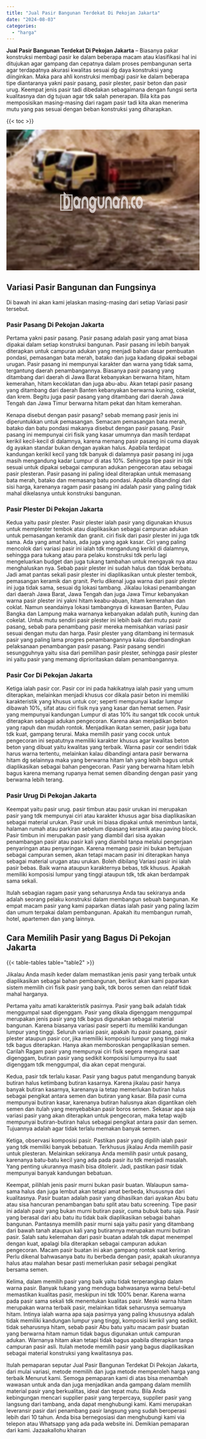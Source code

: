 ```yaml
---
title: "Jual Pasir Bangunan Terdekat Di Pekojan Jakarta"
date: "2024-08-03"
categories: 
  - "harga"
---
```


**Jual Pasir Bangunan Terdekat Di Pekojan Jakarta** – Biasanya pakar konstruksi membagi pasir ke dalam beberapa macam atau klasifikasi hal ini ditujukan agar gampang dan cepatnya dalam proses pembangunan serta agar terdapatnya akurasi kwalitas sesuai dg daya konstruksi yang diinginkan. Maka para ahli konstruksi membagi pasir ke dalam beberapa tipe diantaranya yakni pasir pasang, pasir plester, pasir beton dan pasir urug. Keempat jenis pasir tadi dibedakan sebagaimana dengan fungsi serta kualitasnya dan dg tujuan agar tdk salah penerapan. Bila kita pas memposisikan masing-masing dari ragam pasir tadi kita akan menerima mutu yang pas sesuai dengan beban konstruksi yang diharapkan.

{{< toc >}}

![Jual Pasir Bangunan Terdekat Di Pekojan Jakarta](/images/jual-pasir-bangunan-12.png)

## Variasi Pasir Bangunan dan Fungsinya

Di bawah ini akan kami jelaskan masing-masing dari setiap Variasi pasir tersebut.

### Pasir Pasang Di Pekojan Jakarta

Pertama yakni pasir pasang. Pasir pasang adalah pasir yang amat biasa dipakai dalam setiap konstruksi bangunan. Pasir pasang ini lebih banyak diterapkan untuk campuran adukan yang menjadi bahan dasar pembuatan pondasi, pemasangan bata merah, batako dan juga kadang dipakai sebagai urugan. Pasir pasang ini mempunyai karakter dan warna yang tidak sama, tergantung daerah penambangannya. Biasanya pasir pasang yang ditambang dari daerah di Jawa Barat kebanyakan berwarna hitam, hitam kemerahan, hitam kecoklatan dan juga abu-abu. Akan tetapi pasir pasang yang ditambang dari daerah Banten kebanyakan berwarna kuning, cokelat, dan krem. Begitu juga pasir pasang yang ditambang dari daerah Jawa Tengah dan Jawa Timur berwarna hitam pekat dan hitam kemerahan.

Kenapa disebut dengan pasir pasang? sebab memang pasir jenis ini diperuntukkan untuk pemasangan. Semacam pemasangan bata merah, batako dan batu pondasi makanya disebut dengan pasir pasang. Pasir pasang ini mempunyai ciri fisik yang kasar umumnya dan masih terdapat kerikil kecil-kecil di dalamnya, karena memang pasir pasang ini cuma diayak dg ayakan standar bukan dengan ayakan halus. Apabila terdapat kandungan kerikil kecil yang tdk banyak di dalamnya pasir pasang ini juga masih mengandung kadar Lumpur di atas 10%. Sehingga tipe pasir ini tdk sesuai untuk dipakai sebagai campuran adukan pengecoran atau sebagai pasir plesteran. Pasir pasang ini paling ideal diterapkan untuk memasang bata merah, batako dan memasang batu pondasi. Apabila dibandingi dari sisi harga, karenanya ragam pasir pasang ini adalah pasir yang paling tidak mahal dikelasnya untuk konstruksi bangunan.

### Pasir Plester Di Pekojan Jakarta

Kedua yaitu pasir plester. Pasir plester ialah pasir yang digunakan khusus untuk memplester tembok atau diaplikasikan sebagai campuran adukan untuk pemasangan keramik dan granit. ciri fisik dari pasir plester ini juga tdk sama. Ada yang amat halus, ada juga yang agak kasar. Ciri yang paling mencolok dari variasi pasir ini ialah tdk mengandung kerikil di dalamnya, sehingga para tukang atau para pelaku konstruksi tdk perlu lagi mengeluarkan budget dan juga tukang tambahan untuk mengayak nya atau menghaluskan nya. Sebab pasir plester ini sudah halus dan tidak berbatu. Jadi amat pantas sekali pasir plester ini diaplikasikan untuk plester tembok, pemasangan keramik dan granit. Perlu dikenal juga warna dari pasir plester ini juga tidak sama, sesuai dg lokasi tambang. Jikalau lokasi penambangan dari daerah Jawa Barat, Jawa Tengah dan juga Jawa Timur kebanyakan warna pasir plester ini yakni hitam keabu-abuan, hitam kemerahan dan coklat. Namun seandainya lokasi tambangnya di kawasan Banten, Pulau Bangka dan Lampung maka warnanya kebanyakan adalah putih, kuning dan cokelat. Untuk mutu sendiri pasir plester ini lebih baik dari mutu pasir pasang, sebab para penambang pasir mereka memisahkan variasi pasir sesuai dengan mutu dan harga. Pasir plester yang ditambang ini termasuk pasir yang paling lama progres penambangannya kalau diperbandingkan pelaksanaan penambangan pasir pasang. Pasir pasang sendiri sesungguhnya yaitu sisa dari pemilihan pasir plester, sehingga pasir plester ini yaitu pasir yang memang diprioritaskan dalam penambangannya.

### Pasir Cor Di Pekojan Jakarta

Ketiga ialah pasir cor. Pasir cor ini pada hakikatnya ialah pasir yang umum diterapkan, melainkan menjadi khusus cor dikala pasir beton ini memiliki karakteristik yang khusus untuk cor; seperti mempunyai kadar lumpur dibawah 10%, sifat atau ciri fisik nya yang kasar dan hemat semen. Pasir yang mempunyai kandungan Lumpur di atas 10% itu sangat tdk cocok untuk diterapkan sebagai adukan pengecoran. Karena akan menjadikan beton yang rapuh dan mudah rontok. Menjadikan ikatan semen, pasir juga batu tdk kuat, gampang terurai. Maka memilih pasir yang cocok untuk pengecoran ini sepatutnya memiliki karakter khusus agar kwalitas beton beton yang dibuat yaitu kwalitas yang terbaik. Warna pasir cor sendiri tidak harus warna tertentu, melainkan kalau dibandingi antara pasir berwarna hitam dg selainnya maka yang berwarna hitam lah yang lebih bagus untuk diaplikasikan sebagai bahan pengecoran. Pasir yang berwarna hitam lebih bagus karena memang rupanya hemat semen dibanding dengan pasir yang berwarna lebih terang.

### Pasir Urug Di Pekojan Jakarta

Keempat yaitu pasir urug. pasir timbun atau pasir urukan ini merupakan pasir yang tdk mempunyai ciri atau karakter khusus agar bisa diaplikasikan sebagai material urukan. Pasir uruk ini biasa dipakai untuk menimbun lantai, halaman rumah atau parkiran sebelum dipasang keramik atau paving block. Pasir timbun ini merupakan pasir yang diambil dari sisa ayakan penambangan pasir atau pasir kali yang diambil tanpa melalui pengerjaan penyaringan atau penyaringan. Karena memang pasir ini bukan bertujuan sebagai campuran semen, akan tetapi macam pasir ini diterapkan hanya sebagai material urugan atau urukan. Boleh dibilang Variasi pasir ini ialah pasir bebas. Baik warna ataupun karakternya bebas, tdk khusus. Apakah memiliki komposisi lumpur yang tinggi ataupun tdk, tdk akan berdampak sama sekali.

Itulah sebagian ragam pasir yang seharusnya Anda tau sekiranya anda adalah seorang pelaku konstruksi dalam membangun sebuah bangunan. Ke empat macam pasir yang kami paparkan diatas ialah pasir yang paling lazim dan umum terpakai dalam pembangunan. Apakah itu membangun rumah, hotel, apartemen dan yang lainnya.

## Cara Memilih Pasir yang Bagus Di Pekojan Jakarta

{{< table-tables table="table2" >}}

Jikalau Anda masih keder dalam memastikan jenis pasir yang terbaik untuk diaplikasikan sebagai bahan pembangunan, berikut akan kami paparkan sistem memilih ciri fisik pasir yang baik, tdk boros semen dan relatif tidak mahal harganya.

Pertama yaitu amati karakteristik pasirnya. Pasir yang baik adalah tidak menggumpal saat digenggam. Pasir yang dikala digenggam menggumpal merupakan jenis pasir yang tdk bagus digunakan sebagai material bangunan. Karena biasanya variasi pasir seperti itu memiliki kandungan lumpur yang tinggi. Seluruh variasi pasir, apakah itu pasir pasang, pasir plester ataupun pasir cor, jika memiliki komposisi lumpur yang tinggi maka tdk bagus diterapkan. Hanya akan memboroskan pengaplikasian semen. Carilah Ragam pasir yang mempunyai ciri fisik segera mengurai saat digenggam, butiran pasir yang sedikit komposisi lumpurnya itu saat digenggam tdk menggumpal, dia akan cepat mengurai.

Kedua, pasir tdk terlalu kasar. Pasir yang bagus patut mengandung banyak butiran halus ketimbang butiran kasarnya. Karena jikalau pasir hanya banyak butiran kasarnya, karenanya ia tetap memerlukan butiran halus sebagai pengikat antara semen dan butiran yang kasar. Bila pasir cuma mempunyai butiran kasar, karenanya butiran halusnya akan digantikan oleh semen dan itulah yang menyebabkan pasir boros semen. Sekasar apa saja variasi pasir yang akan diterapkan untuk pengecoran, maka tetap wajib mempunyai butiran-butiran halus sebagai pengikat antara pasir dan semen. Tujuannya adalah agar tidak terlalu memakan banyak semen.

Ketiga, observasi komposisi pasir. Pastikan pasir yang dipilih ialah pasir yang tdk memiliki banyak bebatuan. Terkhusus jikalau Anda memilih pasir untuk plesteran. Melainkan sekiranya Anda memilih pasir untuk pasang, karenanya batu-batu kecil yang ada pada pasir itu tdk menjadi masalah. Yang penting ukurannya masih bisa ditolerir. Jadi, pastikan pasir tidak mempunyai banyak kandungan bebatuan.

Keempat, pilihlah jenis pasir murni bukan pasir buatan. Walaupun sama-sama halus dan juga lembut akan tetapi amat berbeda, khususnya dari kualitasnya. Pasir buatan adalah pasir yang dihasilkan dari ayakan Abu batu atau sisa hancuran penambangan batu split atau batu screening. Tipe pasir ini adalah pasir yang bukan murni butiran pasir, cuma bubuk batu saja. Pasir yang berasal dari abu batu itu tidak baik diaplikasikan sebagai bahan bangunan. Pantasnya memilih pasir murni saja yaitu pasir yang ditambang dari bawah tanah ataupun kali yang butirannya merupakan murni butiran pasir. Salah satu kelemahan dari pasir buatan adalah tdk dapat menempel dengan kuat, apalagi bila diterapkan sebagai campuran adukan pengecoran. Macam pasir buatan ini akan gampang rontok saat kering. Perlu dikenal bahwasanya batu itu berbeda dengan pasir, apakah ukurannya halus atau malahan besar pasti memerlukan pasir sebagai pengikat bersama semen.

Kelima, dalam memilih pasir yang baik yaitu tidak terperangkap dalam warna pasir. Banyak tukang yang menduga bahwasanya warna betul-betul memastikan kualitas pasir, meskipun ini tdk 100% benar. Karena warna pada pasir sama sekali tdk menentukan kualitas pasir. Meski warna hitam merupakan warna terbaik pasir, melainkan tidak seharusnya semuanya hitam. Intinya ialah warna apa saja pasirnya yang paling khususnya adalah tidak memiliki kandungan lumpur yang tinggi, komposisi kerikil yang sedikit. tidak seharusnya hitam, sebab pasir Abu batu yaitu macam pasir buatan yang berwarna hitam namun tidak bagus digunakan untuk campuran adukan. Warnanya hitam akan tetapi tidak bagus apabila diterapkan tanpa campuran pasir asli. Itulah metode memilih pasir yang bagus diaplikasikan sebagai material konstruksi yang kwalitasnya pas.

Itulah pemaparan seputar Jual Pasir Bangunan Terdekat Di Pekojan Jakarta, dari mulai variasi, metode memilih dan juga metode memperoleh harga yang terbaik Menurut kami. Semoga pemaparan kami di atas bisa menambah wawasan untuk anda dan juga menjadikan anda gampang dalam memilih material pasir yang berkualitas, ideal dan tepat mutu. Bila Anda kebingungan mencari supplier pasir yang terpercaya, supplier pasir yang langsung dari tambang, anda dapat menghubungi kami. Kami merupakan leveransir pasir dari penambang pasir langsung yang sudah beroperasi lebih dari 10 tahun. Anda bisa bernegosiasi dan menghubungi kami via telepon atau Whatsapp yang ada pada website ini. Demikian pemaparan dari kami. Jazaakallohu khairan
